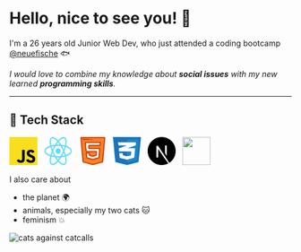 # Hello, nice to see you! 👋

I'm a 26 years old Junior Web Dev, who just attended a coding bootcamp <a href="https://www.neuefische.de/?utm_source=sea_google&utm_medium=search&utm_campaign=brand_neue_fische_bundesweit&gclid=EAIaIQobChMIg72YpJSh-gIV2o9oCR0TJwTmEAAYASAAEgKK9vD_BwE" target="_blank"> @neuefische</a> 🐟 



*I would love to combine my knowledge about **social issues** with my new learned **programming skills**.*

---
## 🧰 Tech Stack



<img  src="https://github.com/kevintomas1995/kevintomas1995/blob/main/assests/javascript.png" width="50" height="50"/> &nbsp;
<img  src="https://github.com/kevintomas1995/kevintomas1995/blob/main/assests/react.png" width="50" height="50"/> &nbsp;
<img  src="https://github.com/kevintomas1995/kevintomas1995/blob/main/assests/html.png" width="50" height="50"/> &nbsp;
<img  src="https://github.com/kevintomas1995/kevintomas1995/blob/main/assests/css.png" width="50" height="50"/> &nbsp;
<img  src="https://github.com/kevintomas1995/kevintomas1995/blob/main/assests/next.png" width="50" height="50"/> &nbsp;
<img src="https://ih1.redbubble.net/image.1637717834.1604/pp,840x830-pad,1000x1000,f8f8f8.u1.jpg" width="50" height="50"/>&nbsp;
<br />



I also care about 
- the planet 🌍 
- animals, especially my two cats  :cat:
- feminism :collision:

<img src="https://ih1.redbubble.net/image.245909819.7304/st,small,507x507-pad,600x600,f8f8f8.u1.jpg" alt="cats against catcalls" width="200"/>

<!--Größe verändern-->

<!--Alternative to picture
![grumpy cat](https://media.giphy.com/media/BmQ4DDAwmYvHq/giphy.gif)

